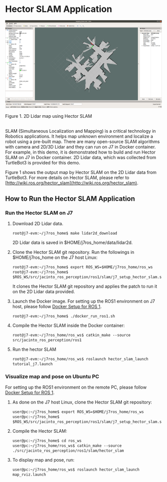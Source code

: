 Hector SLAM Application
========================

![](docs/hector_2d_map_rviz.png)
<figcaption> Figure 1. 2D Lidar map using Hector SLAM </figcaption>
<br />

SLAM (Simultaneous Localization and Mapping) is a critical technology in Robotics applications. It helps map unknown environment and localize a robot using a pre-built map. There are many open-source SLAM algorithms with camera and 2D/3D Lidar and they can run on J7 in Docker container. For example, in this demo, it is demonstrated how to build and run Hector SLAM on J7 in Docker container. 2D Lidar data, which was collected from TurtleBot3 is provided for this demo.

Figure 1 shows the output map by Hector SLAM on the 2D Lidar data from TurtleBot3. For more details on Hector SLAM, please refer to [http://wiki.ros.org/hector_slam](http://wiki.ros.org/hector_slam).

## How to Run the Hector SLAM Application

### Run the Hector SLAM on J7

1. Download 2D Lidar data.
    ```
    root@j7-evm:~/j7ros_home$ make lidar2d_download
    ```
    2D Lidar data is saved in $HOME/j7ros_home/data/lidar2d.

2. Clone the Hector SLAM git repository. Run the followings in $HOME/j7ros_home on the J7 host Linux:
    ```
    root@j7-evm:~/j7ros_home$ export ROS_WS=$HOME/j7ros_home/ros_ws
    root@j7-evm:~/j7ros_home$ $ROS_WS/src/jacinto_ros_perception/ros1/slam/j7_setup_hector_slam.sh
    ```
    It clones the Hector SLAM git repository and applies the patch to run it on the 2D Lidar data provided.

3. Launch the Docker image. For setting up the ROS1 environment on J7 host, please follow [Docker Setup for ROS 1](../../docker/setting_docker_ros1.md).
    ```
    root@j7-evm:~/j7ros_home$ ./docker_run_ros1.sh
    ```

4. Compile the Hector SLAM inside the Docker container:
    ```
    root@j7-evm:~/j7ros_home/ros_ws$ catkin_make --source src/jacinto_ros_perception/ros1
    ```

5. Run the hector SLAM
    ```
    root@j7-evm:~/j7ros_home/ros_ws$ roslaunch hector_slam_launch tutorial_j7.launch
    ```

### Visualize map and pose on Ubuntu PC

For setting up the ROS1 environment on the remote PC, please follow [Docker Setup for ROS 1](../../docker/setting_docker_ros1.md).

1. As done on the J7 host Linux, clone the Hector SLAM git repository:
    ```
    user@pc:~/j7ros_home$ export ROS_WS=$HOME/j7ros_home/ros_ws
    user@pc:~/j7ros_home$ $ROS_WS/src/jacinto_ros_perception/ros1/slam/j7_setup_hector_slam.sh
    ```

2. Compile the Hector SLAM:
    ```
    user@pc:~/j7ros_home$ cd ros_ws
    user@pc:~/j7ros_home/ros_ws$ catkin_make --source ./src/jacinto_ros_perception/ros1/slam/hector_slam
    ```

3. To display map and pose, run:
    ```
    user@pc:~/j7ros_home/ros_ws$ roslaunch hector_slam_launch map_rviz.launch
    ```



